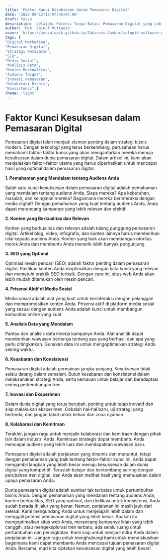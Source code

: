 ```yaml
---
title: 'Faktor Kunci Kesuksesan dalam Pemasaran Digital'
date: '2023-09-12T13:07:45+07:00'
draft: false
description: 'Jelajahi Potensi Tanpa Batas: Pemasaran Digital yang Lebih Lanjut!'
author: 'Moh. Zainul Muttaqin'
cover: 'https://zenzalepik.github.io/Zabisnis-Gambar/zalepik-software-developer-pemasaran-digital-faktor-kunci-kesuksesan-dalam-pemasaran-digital.png'
tags: [
"Digital Marketing",
"Pemasaran Digital",
"Strategi Pemasaran",
"SEO",
"Media Sosial",
"Analisis Data",
"Konten Berkualitas",
"Audiens Target",
"Inovasi Pemasaran",
"Kolaborasi Bisnis",
"Konsistensi",] 
theme: 'light'
---
```

# Faktor Kunci Kesuksesan dalam Pemasaran Digital

Pemasaran digital telah menjadi elemen penting dalam strategi bisnis modern. Dengan teknologi yang terus berkembang, perusahaan harus memahami faktor-faktor kunci yang akan mengantarkan mereka menuju kesuksesan dalam dunia pemasaran digital. Dalam artikel ini, kami akan menjelaskan faktor-faktor utama yang harus diperhatikan untuk mencapai hasil yang optimal dalam pemasaran digital.

**1. Pemahaman yang Mendalam tentang Audiens Anda**

Salah satu kunci kesuksesan dalam pemasaran digital adalah pemahaman yang mendalam tentang audiens Anda. Siapa mereka? Apa kebutuhan, masalah, dan keinginan mereka? Bagaimana mereka berinteraksi dengan media digital? Dengan pemahaman yang kuat tentang audiens Anda, Anda dapat merancang kampanye yang lebih relevan dan efektif.

**2. Konten yang Berkualitas dan Relevan**

Konten yang berkualitas dan relevan adalah tulang punggung pemasaran digital. Artikel blog, video, infografis, dan konten lainnya harus memberikan nilai kepada audiens Anda. Konten yang baik akan membangun otoritas merek Anda dan membantu Anda menarik lebih banyak pengunjung.

**3. SEO yang Optimal**

Optimasi mesin pencari (SEO) adalah faktor penting dalam pemasaran digital. Pastikan konten Anda dioptimalkan dengan kata kunci yang relevan dan mematuhi praktik SEO terbaik. Dengan cara ini, situs web Anda akan lebih mudah ditemukan oleh mesin pencari.

**4. Prisensi Aktif di Media Sosial**

Media sosial adalah alat yang kuat untuk berinteraksi dengan pelanggan dan mempromosikan konten Anda. Prisensi aktif di platform media sosial yang sesuai dengan audiens Anda adalah kunci untuk membangun komunitas online yang kuat.

**5. Analisis Data yang Mendalam**

Pantau dan analisis data kinerja kampanye Anda. Alat analitik dapat memberikan wawasan berharga tentang apa yang berhasil dan apa yang perlu ditingkatkan. Gunakan data ini untuk mengoptimalkan strategi Anda seiring waktu.

**6. Kesabaran dan Konsistensi**

Pemasaran digital adalah permainan jangka panjang. Kesuksesan tidak selalu datang dalam semalam. Butuh kesabaran dan konsistensi dalam melaksanakan strategi Anda, serta kemauan untuk belajar dan beradaptasi seiring perkembangan tren.

**7. Inovasi dan Eksperimen**

Dalam dunia digital yang terus berubah, penting untuk tetap inovatif dan siap melakukan eksperimen. Cobalah hal-hal baru, uji strategi yang berbeda, dan jangan takut untuk keluar dari zona nyaman.

**8. Kolaborasi dan Kemitraan**

Terakhir, jangan ragu untuk menjalin kolaborasi dan kemitraan dengan pihak lain dalam industri Anda. Kemitraan strategis dapat membantu Anda mencapai audiens yang lebih luas dan mendapatkan wawasan baru.

Pemasaran digital adalah perjalanan yang dinamis dan menuntut, tetapi dengan pemahaman yang baik tentang faktor-faktor kunci ini, Anda dapat mengambil langkah yang lebih besar menuju kesuksesan dalam dunia digital yang kompetitif. Teruslah belajar dan berkembang seiring dengan perubahan tren digital, dan Anda akan melihat hasil yang memuaskan dalam upaya pemasaran Anda.

Dunia pemasaran digital adalah sumber tak terbatas untuk pertumbuhan bisnis Anda. Dengan pemahaman yang mendalam tentang audiens Anda, konten berkualitas, SEO yang optimal, dan dedikasi untuk konsistensi, Anda sudah berada di jalur yang benar. Namun, perjalanan ini masih jauh dari selesai. Kami mengundang Anda untuk menjelajahi lebih dalam dan menggali potensi pemasaran digital yang lebih besar. Apakah itu mengoptimalkan situs web Anda, merancang kampanye iklan yang lebih canggih, atau mengeksplorasi tren terbaru, ada selalu ruang untuk pertumbuhan dan peningkatan. Kami siap untuk menjadi mitra Anda dalam perjalanan ini. Jangan ragu untuk menghubungi kami untuk mendiskusikan bagaimana kami dapat membantu Anda mencapai tujuan pemasaran digital Anda. Bersama, mari kita ciptakan kesuksesan digital yang lebih besar!
